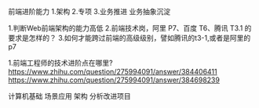 前端进阶能力
1.架构
2.专项
3.业务推进 业务抽象沉淀




1.判断Web前端架构的能力高低
2.前端技术岗，阿里 P7、百度 T6、腾讯 T3.1 的要求是怎样的？
3.如何才能跨过前端的高级级别，譬如腾讯的t3-1,或者是阿里的p7


1.前端工程师的技术进阶点在哪里?
https://www.zhihu.com/question/275994091/answer/384406411
https://www.zhihu.com/question/275994091/answer/384698239


计算机基础
场景应用
架构
分析改进项目